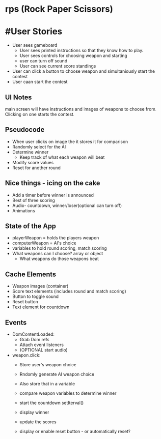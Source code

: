 # rps (Rock Paper Scissors)

# #User Stories
* User sees gameboard
    * User sees printed instructions 
    so that they know how to play.
    * User sees controls for 
    choosing weapon and starting
    * user can turn off sound
    * User can see current score standings 
* User can click a button to 
choose weapon and simultaniously 
start the contest
* User caan start the contest

## UI Notes
main screen will have instructions 
and images of weapons to choose from. 
Clicking on one starts the contest.

## Pseudocode
* When user clicks on image the it 
stores it for comparison
* Randomly select for the AI
* Determine winner
    * Keep track of what each weapon will beat
* Modify score values
* Reset for another round

## Nice things - icing on the cake
* Add a timer before winner is announced
* Best of three scoring
* Audio- countdown, winner/loser(optional can turn off)
* Animations

## State of the App
* playerWeapon = holds the players weapon
* computerWeapon = AI's choice
* variables to hold round scoring, match scoring
* What weapons can I choose? array or object
    * What weapons do those weapons beat
 
## Cache Elements
* Weapon images (container)
* Score text elements (includes round and match 
scoring)
* Button to toggle sound
* Reset button
* Text element for countdown

## Events
* DomContentLoaded: 
    * Grab Dom refs
    * Attach event listeners
    * (OPTIONAL start audio)
* weapon.click: 
    * Store user's weapon choice
    * Rndomly generate AI weapon choice
    * Also store that in a variable
    * compare weapon variables to determine winner
    * start the countdown setIterval()
    
    * display winner
    * update the scores
    * display or enable reset button - or
    automatically reset?

    
